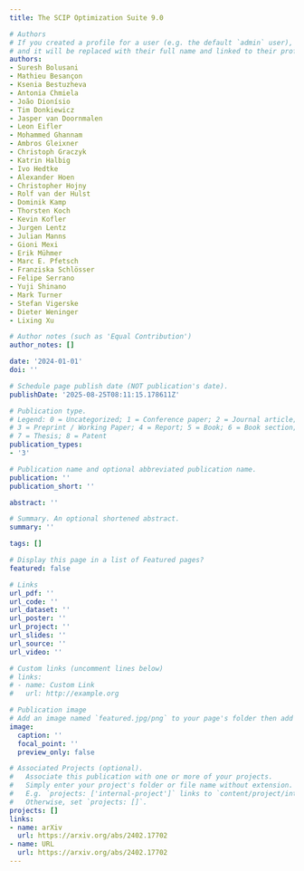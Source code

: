 ```yaml
---
title: The SCIP Optimization Suite 9.0

# Authors
# If you created a profile for a user (e.g. the default `admin` user), write the username (folder name) here
# and it will be replaced with their full name and linked to their profile.
authors:
- Suresh Bolusani
- Mathieu Besançon
- Ksenia Bestuzheva
- Antonia Chmiela
- João Dionísio
- Tim Donkiewicz
- Jasper van Doornmalen
- Leon Eifler
- Mohammed Ghannam
- Ambros Gleixner
- Christoph Graczyk
- Katrin Halbig
- Ivo Hedtke
- Alexander Hoen
- Christopher Hojny
- Rolf van der Hulst
- Dominik Kamp
- Thorsten Koch
- Kevin Kofler
- Jurgen Lentz
- Julian Manns
- Gioni Mexi
- Erik Mühmer
- Marc E. Pfetsch
- Franziska Schlösser
- Felipe Serrano
- Yuji Shinano
- Mark Turner
- Stefan Vigerske
- Dieter Weninger
- Lixing Xu

# Author notes (such as 'Equal Contribution')
author_notes: []

date: '2024-01-01'
doi: ''

# Schedule page publish date (NOT publication's date).
publishDate: '2025-08-25T08:11:15.178611Z'

# Publication type.
# Legend: 0 = Uncategorized; 1 = Conference paper; 2 = Journal article;
# 3 = Preprint / Working Paper; 4 = Report; 5 = Book; 6 = Book section;
# 7 = Thesis; 8 = Patent
publication_types:
- '3'

# Publication name and optional abbreviated publication name.
publication: ''
publication_short: ''

abstract: ''

# Summary. An optional shortened abstract.
summary: ''

tags: []

# Display this page in a list of Featured pages?
featured: false

# Links
url_pdf: ''
url_code: ''
url_dataset: ''
url_poster: ''
url_project: ''
url_slides: ''
url_source: ''
url_video: ''

# Custom links (uncomment lines below)
# links:
# - name: Custom Link
#   url: http://example.org

# Publication image
# Add an image named `featured.jpg/png` to your page's folder then add a caption below.
image:
  caption: ''
  focal_point: ''
  preview_only: false

# Associated Projects (optional).
#   Associate this publication with one or more of your projects.
#   Simply enter your project's folder or file name without extension.
#   E.g. `projects: ['internal-project']` links to `content/project/internal-project/index.md`.
#   Otherwise, set `projects: []`.
projects: []
links:
- name: arXiv
  url: https://arxiv.org/abs/2402.17702
- name: URL
  url: https://arxiv.org/abs/2402.17702
---
```



